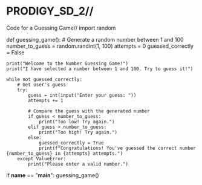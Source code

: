# PRODIGY_SD_2//
Code for a Guessing Game//
import random

def guessing_game():
    # Generate a random number between 1 and 100
    number_to_guess = random.randint(1, 100)
    attempts = 0
    guessed_correctly = False
    
    print("Welcome to the Number Guessing Game!")
    print("I have selected a number between 1 and 100. Try to guess it!")
    
    while not guessed_correctly:
        # Get user's guess
        try:
            guess = int(input("Enter your guess: "))
            attempts += 1
            
            # Compare the guess with the generated number
            if guess < number_to_guess:
                print("Too low! Try again.")
            elif guess > number_to_guess:
                print("Too high! Try again.")
            else:
                guessed_correctly = True
                print(f"Congratulations! You've guessed the correct number {number_to_guess} in {attempts} attempts.")
        except ValueError:
            print("Please enter a valid number.")
    
if __name__ == "__main__":
    guessing_game()

